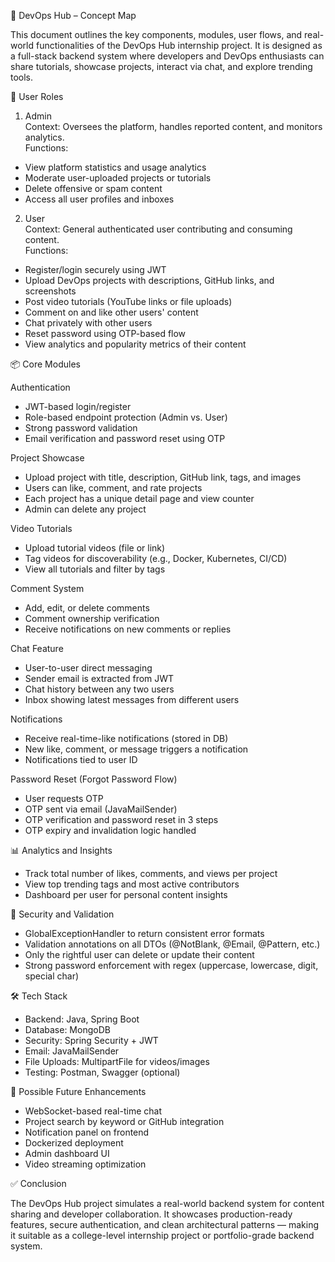 🚀 DevOps Hub – Concept Map

This document outlines the key components, modules, user flows, and real-world functionalities of the DevOps Hub internship project. It is designed as a full-stack backend system where developers and DevOps enthusiasts can share tutorials, showcase projects, interact via chat, and explore trending tools.

👤 User Roles

1. Admin  
Context: Oversees the platform, handles reported content, and monitors analytics.  
Functions:  
- View platform statistics and usage analytics  
- Moderate user-uploaded projects or tutorials  
- Delete offensive or spam content  
- Access all user profiles and inboxes  

2. User  
Context: General authenticated user contributing and consuming content.  
Functions:  
- Register/login securely using JWT  
- Upload DevOps projects with descriptions, GitHub links, and screenshots  
- Post video tutorials (YouTube links or file uploads)  
- Comment on and like other users' content  
- Chat privately with other users  
- Reset password using OTP-based flow  
- View analytics and popularity metrics of their content  

📦 Core Modules

Authentication  
- JWT-based login/register  
- Role-based endpoint protection (Admin vs. User)  
- Strong password validation  
- Email verification and password reset using OTP  

Project Showcase  
- Upload project with title, description, GitHub link, tags, and images  
- Users can like, comment, and rate projects  
- Each project has a unique detail page and view counter  
- Admin can delete any project  

Video Tutorials  
- Upload tutorial videos (file or link)  
- Tag videos for discoverability (e.g., Docker, Kubernetes, CI/CD)  
- View all tutorials and filter by tags  

Comment System  
- Add, edit, or delete comments  
- Comment ownership verification  
- Receive notifications on new comments or replies  

Chat Feature  
- User-to-user direct messaging  
- Sender email is extracted from JWT  
- Chat history between any two users  
- Inbox showing latest messages from different users  

Notifications  
- Receive real-time-like notifications (stored in DB)  
- New like, comment, or message triggers a notification  
- Notifications tied to user ID  

Password Reset (Forgot Password Flow)  
- User requests OTP  
- OTP sent via email (JavaMailSender)  
- OTP verification and password reset in 3 steps  
- OTP expiry and invalidation logic handled  

📊 Analytics and Insights  
- Track total number of likes, comments, and views per project  
- View top trending tags and most active contributors  
- Dashboard per user for personal content insights  

🧾 Security and Validation  
- GlobalExceptionHandler to return consistent error formats  
- Validation annotations on all DTOs (@NotBlank, @Email, @Pattern, etc.)  
- Only the rightful user can delete or update their content  
- Strong password enforcement with regex (uppercase, lowercase, digit, special char)  

🛠️ Tech Stack  
- Backend: Java, Spring Boot  
- Database: MongoDB  
- Security: Spring Security + JWT  
- Email: JavaMailSender  
- File Uploads: MultipartFile for videos/images  
- Testing: Postman, Swagger (optional)  

🔮 Possible Future Enhancements  
- WebSocket-based real-time chat  
- Project search by keyword or GitHub integration  
- Notification panel on frontend  
- Dockerized deployment  
- Admin dashboard UI  
- Video streaming optimization  

✅ Conclusion

The DevOps Hub project simulates a real-world backend system for content sharing and developer collaboration. It showcases production-ready features, secure authentication, and clean architectural patterns — making it suitable as a college-level internship project or portfolio-grade backend system.
